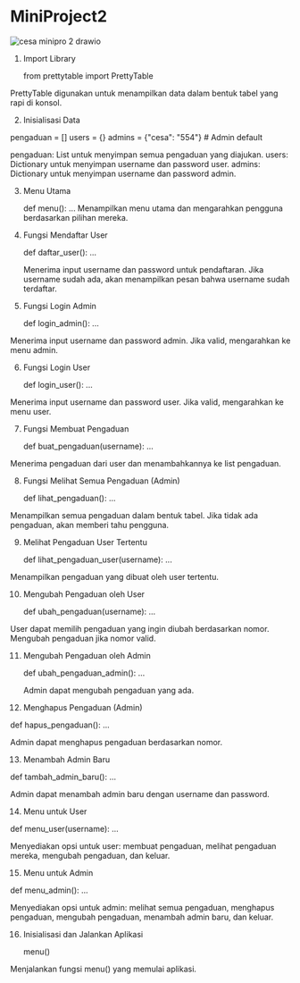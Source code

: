 # MiniProject2


![cesa minipro 2 drawio](https://github.com/user-attachments/assets/0e6b79aa-ad10-4ef9-91c4-ae93d8dac916)









1. Import Library
   
   from prettytable import PrettyTable

PrettyTable digunakan untuk menampilkan data dalam bentuk tabel yang rapi di konsol.


2. Inisialisasi Data

pengaduan = []
users = {}
admins = {"cesa": "554"}  # Admin default

pengaduan: List untuk menyimpan semua pengaduan yang diajukan.
users: Dictionary untuk menyimpan username dan password user.
admins: Dictionary untuk menyimpan username dan password admin.

3. Menu Utama

   def menu():
    ...
Menampilkan menu utama dan mengarahkan pengguna berdasarkan pilihan mereka.


4. Fungsi Mendaftar User

   def daftar_user():
    ...
   
   Menerima input username dan password untuk pendaftaran. Jika username sudah ada, akan menampilkan pesan bahwa username sudah terdaftar.


5. Fungsi Login Admin

   def login_admin():
    ...

Menerima input username dan password admin. Jika valid, mengarahkan ke menu admin.


6. Fungsi Login User

   def login_user():
    ...
   
Menerima input username dan password user. Jika valid, mengarahkan ke menu user.


7. Fungsi Membuat Pengaduan
   
   def buat_pengaduan(username):
    ...

Menerima pengaduan dari user dan menambahkannya ke list pengaduan.


8. Fungsi Melihat Semua Pengaduan (Admin)

   def lihat_pengaduan():
    ...

Menampilkan semua pengaduan dalam bentuk tabel. Jika tidak ada pengaduan, akan memberi tahu pengguna.


9. Melihat Pengaduan User Tertentu

    def lihat_pengaduan_user(username):
    ...

Menampilkan pengaduan yang dibuat oleh user tertentu.


10. Mengubah Pengaduan oleh User

    def ubah_pengaduan(username):
    ...

  User dapat memilih pengaduan yang ingin diubah berdasarkan nomor. Mengubah pengaduan jika nomor valid.


11. Mengubah Pengaduan oleh Admin

    def ubah_pengaduan_admin():
    ...

    Admin dapat mengubah pengaduan yang ada.


12. Menghapus Pengaduan (Admin)

  def hapus_pengaduan():
    ...

Admin dapat menghapus pengaduan berdasarkan nomor.


13. Menambah Admin Baru

def tambah_admin_baru():
    ...

Admin dapat menambah admin baru dengan username dan password.


14. Menu untuk User

 def menu_user(username):
    ...
    
Menyediakan opsi untuk user: membuat pengaduan, melihat pengaduan mereka, mengubah pengaduan, dan keluar.


15. Menu untuk Admin    

def menu_admin():
    ...
    
Menyediakan opsi untuk admin: melihat semua pengaduan, menghapus pengaduan, mengubah pengaduan, menambah admin baru, dan keluar.
    

16. Inisialisasi dan Jalankan Aplikasi

    menu()

Menjalankan fungsi menu() yang memulai aplikasi.

